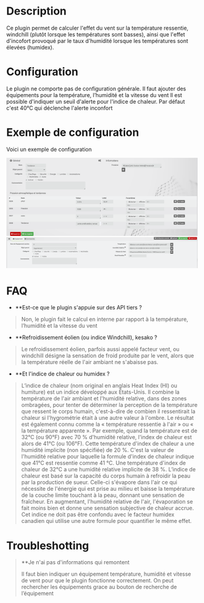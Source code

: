 # Description

Ce plugin permet de calculer l'effet du vent sur la température ressentie, windchill (plutôt lorsque les températures sont basses), ainsi que l'effet d'incofort provoqué par le taux d'humidité lorsque les températures sont élevées (humidex).

# Configuration

Le plugin ne comporte pas de configuration générale.
Il faut ajouter des équipements pour la température, l’humidité et la vitesse du vent
Il est possible d'indiquer un seuil d'alerte pour l'indice de chaleur. Par défaut c'est 40°C qui déclenche l'alerte inconfort

# Exemple de configuration

Voici un exemple de configuration

![exemple](../images/exemple.png)
![exemple](../images/exemple1.png)

# FAQ

-   **Est-ce que le plugin s'appuie sur des API tiers ?

>Non, le plugin fait le calcul en interne par rapport à la température, l’humidité et la vitesse du vent

-   **Refroidissement éolien (ou indice Windchill), kesako ?

>Le refroidissement éolien, parfois aussi appelé facteur vent, ou windchill désigne la sensation de froid produite par le vent, alors que la température réelle de l'air ambiant ne s'abaisse pas.

-   **Et l'indice de chaleur ou humidex ?

>L’indice de chaleur (nom original en anglais Heat Index (HI) ou humiture) est un indice développé aux États-Unis. Il combine la température de l'air ambiant et l'humidité relative, dans des zones ombragées, pour tenter de déterminer la perception de la température que ressent le corps humain, c'est-à-dire de combien il ressentirait la chaleur si l'hygrométrie était à une autre valeur à l'ombre. Le résultat est également connu comme la « température ressentie à l'air » ou « la température apparente ». Par exemple, quand la température est de 32°C (ou 90°F) avec 70 % d'humidité relative, l'index de chaleur est alors de 41°C (ou 106°F). Cette température d'index de chaleur a une humidité implicite (non spécifiée) de 20 %. C'est la valeur de l'humidité relative pour laquelle la formule d'index de chaleur indique que 41°C est ressentie comme 41 °C. Une température d'index de chaleur de 32°C a une humidité relative implicite de 38 %.
>L’indice de chaleur est basé sur la capacité du corps humain à refroidir la peau par la production de sueur. Celle-ci s'évapore dans l'air ce qui nécessite de l'énergie qui est prise au milieu et baisse la température de la couche limite touchant à la peau, donnant une sensation de fraîcheur. En augmentant, l'humidité relative de l'air, l'évaporation se fait moins bien et donne une sensation subjective de chaleur accrue. Cet indice ne doit pas être confondu avec le facteur humidex canadien qui utilise une autre formule pour quantifier le même effet.

# Troubleshotting

> **Je n'ai pas d'informations qui remontent
>
>Il faut bien indiquer un équipement température, humidité et vitesse de vent pour que le plugin fonctionne correctement.
>On peut rechercher les équipements grace au bouton de recherche de l’équipement